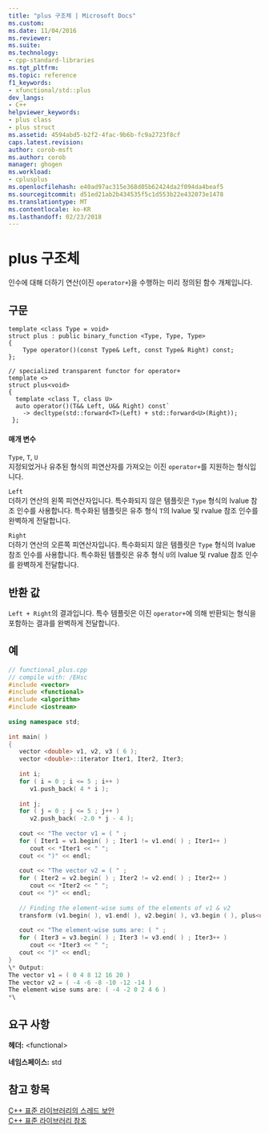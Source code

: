 ```yaml
---
title: "plus 구조체 | Microsoft Docs"
ms.custom: 
ms.date: 11/04/2016
ms.reviewer: 
ms.suite: 
ms.technology:
- cpp-standard-libraries
ms.tgt_pltfrm: 
ms.topic: reference
f1_keywords:
- xfunctional/std::plus
dev_langs:
- C++
helpviewer_keywords:
- plus class
- plus struct
ms.assetid: 4594abd5-b2f2-4fac-9b6b-fc9a2723f8cf
caps.latest.revision: 
author: corob-msft
ms.author: corob
manager: ghogen
ms.workload:
- cplusplus
ms.openlocfilehash: e40ad97ac315e368d05b62424da2f094da4beaf5
ms.sourcegitcommit: d51ed21ab2b434535f5c1d553b22e432073e1478
ms.translationtype: MT
ms.contentlocale: ko-KR
ms.lasthandoff: 02/23/2018
---
```

# <a name="plus-struct"></a>plus 구조체
인수에 대해 더하기 연산(이진 `operator+`)을 수행하는 미리 정의된 함수 개체입니다.  
  
## <a name="syntax"></a>구문  
  
```
template <class Type = void>
struct plus : public binary_function <Type, Type, Type>  
{
    Type operator()(const Type& Left, const Type& Right) const;
};

// specialized transparent functor for operator+
template <>  
struct plus<void>  
{
  template <class T, class U>
  auto operator()(T&& Left, U&& Right) const`
    -> decltype(std::forward<T>(Left) + std::forward<U>(Right));
 };
```  
  
#### <a name="parameters"></a>매개 변수  
 `Type`, `T`, `U`  
 지정되었거나 유추된 형식의 피연산자를 가져오는 이진 `operator+`를 지원하는 형식입니다.  
  
 `Left`  
 더하기 연산의 왼쪽 피연산자입니다. 특수화되지 않은 템플릿은 `Type` 형식의 lvalue 참조 인수를 사용합니다. 특수화된 템플릿은 유추 형식 `T`의 lvalue 및 rvalue 참조 인수를 완벽하게 전달합니다.  
  
 `Right`  
 더하기 연산의 오른쪽 피연산자입니다. 특수화되지 않은 템플릿은 `Type` 형식의 lvalue 참조 인수를 사용합니다. 특수화된 템플릿은 유추 형식 `U`의 lvalue 및 rvalue 참조 인수를 완벽하게 전달합니다.  
  
## <a name="return-value"></a>반환 값  
 `Left + Right`의 결과입니다. 특수 템플릿은 이진 `operator+`에 의해 반환되는 형식을 포함하는 결과를 완벽하게 전달합니다.  
  
## <a name="example"></a>예  
  
```cpp  
// functional_plus.cpp  
// compile with: /EHsc  
#include <vector>  
#include <functional>  
#include <algorithm>  
#include <iostream>  
  
using namespace std;  
  
int main( )  
{  
   vector <double> v1, v2, v3 ( 6 );  
   vector <double>::iterator Iter1, Iter2, Iter3;  
  
   int i;  
   for ( i = 0 ; i <= 5 ; i++ )  
      v1.push_back( 4 * i );  
  
   int j;  
   for ( j = 0 ; j <= 5 ; j++ )  
      v2.push_back( -2.0 * j - 4 );  
  
   cout << "The vector v1 = ( " ;  
   for ( Iter1 = v1.begin( ) ; Iter1 != v1.end( ) ; Iter1++ )  
      cout << *Iter1 << " ";  
   cout << ")" << endl;  
  
   cout << "The vector v2 = ( " ;  
   for ( Iter2 = v2.begin( ) ; Iter2 != v2.end( ) ; Iter2++ )  
      cout << *Iter2 << " ";  
   cout << ")" << endl;  
  
   // Finding the element-wise sums of the elements of v1 & v2  
   transform (v1.begin( ), v1.end( ), v2.begin( ), v3.begin ( ), plus<double>( ) );  
  
   cout << "The element-wise sums are: ( " ;  
   for ( Iter3 = v3.begin( ) ; Iter3 != v3.end( ) ; Iter3++ )  
      cout << *Iter3 << " ";  
   cout << ")" << endl;  
}  
\* Output:   
The vector v1 = ( 0 4 8 12 16 20 )  
The vector v2 = ( -4 -6 -8 -10 -12 -14 )  
The element-wise sums are: ( -4 -2 0 2 4 6 )  
*\  
```  
  
## <a name="requirements"></a>요구 사항  
 **헤더:** \<functional>  
  
 **네임스페이스:** std  
  
## <a name="see-also"></a>참고 항목  
 [C++ 표준 라이브러리의 스레드 보안](../standard-library/thread-safety-in-the-cpp-standard-library.md)   
 [C++ 표준 라이브러리 참조](../standard-library/cpp-standard-library-reference.md)



